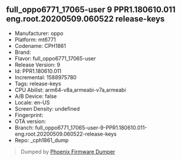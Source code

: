 ## full_oppo6771_17065-user 9 PPR1.180610.011 eng.root.20200509.060522 release-keys
- Manufacturer: oppo
- Platform: mt6771
- Codename: CPH1861
- Brand: 
- Flavor: full_oppo6771_17065-user
- Release Version: 9
- Id: PPR1.180610.011
- Incremental: 1588975780
- Tags: release-keys
- CPU Abilist: arm64-v8a,armeabi-v7a,armeabi
- A/B Device: false
- Locale: en-US
- Screen Density: undefined
- Fingerprint: 
- OTA version: 
- Branch: full_oppo6771_17065-user-9-PPR1.180610.011-eng.root.20200509.060522-release-keys
- Repo: _cph1861_dump


>Dumped by [Phoenix Firmware Dumper](https://github.com/DroidDumps/phoenix_firmware_dumper)
